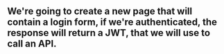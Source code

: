 ## We're going to create a new page that will contain a login form, if we're authenticated, the response will return a JWT, that we will use to call an API.

